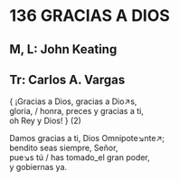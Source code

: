 # 136 GRACIAS A DIOS

## M, L: John Keating
## Tr: Carlos A. Vargas

{ ¡Gracias a Dios, gracias a Dio↗s,  
gloria, / honra, preces y gracias a ti,  
oh Rey y Dios! } (2)  

Damos gracias a ti, Dios Omnipote↘nte↗;  
bendito seas siempre, Señor,  
pue↘s tú / has tomado_el gran poder,  
y gobiernas ya.  

